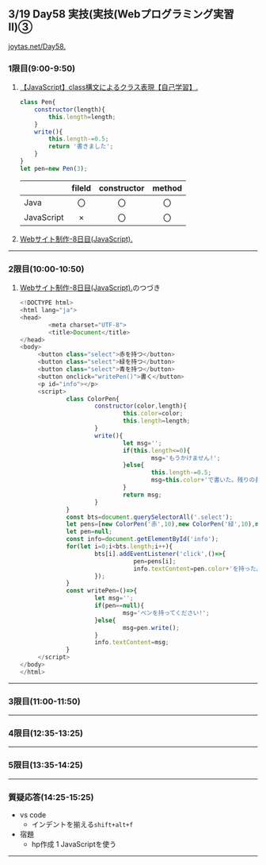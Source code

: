 ## 3/19 Day58 実技(実技(Webプログラミング実習Ⅱ)③
[joytas.net/Day58.](https://joytas.net/%e8%a8%93%e7%b7%b4/day58)
### 1限目(9:00-9:50)
1. [【JavaScript】class構文によるクラス表現【自己学習】.](https://qiita.com/OXIIVIA/items/e2b14cab1bd1309d2171)  
	~~~javascript
	class Pen{
		constructor(length){
			this.length=length;
		}
		write(){
			this.length-=0.5;
			return '書きました';
		}
	}
	let pen=new Pen(3);
	~~~
	||fileld|constructor|method|
	|---|:---:|:---:|:---:|
	|Java|〇|〇|〇|
	|JavaScript|×|〇|〇|
1. [Webサイト制作-8日目(JavaScript).](https://joytas.net/programming/website/website08)
---
### 2限目(10:00-10:50)
1. [Webサイト制作-8日目(JavaScript).](https://joytas.net/programming/website/website08)のつづき
	~~~javascript
	<!DOCTYPE html>
	<html lang="ja">
	<head>
			<meta charset="UTF-8">
			<title>Document</title>
	</head>
	<body>
		 <button class="select">赤を持つ</button> 
		 <button class="select">緑を持つ</button> 
		 <button class="select">青を持つ</button> 
		 <button onclick="writePen()">書く</button> 
		 <p id="info"></p>
		 <script>
				 class ColorPen{
						 constructor(color,length){
								 this.color=color;
								 this.length=length;
						 }
						 write(){
								 let msg='';
								 if(this.length<=0){
										 msg='もうかけません!';
								 }else{
										 this.length-=0.5;
										 msg=this.color+'で書いた。残りの長さ'+this.length;
								 }
								 return msg;
						 }
				 }
				 const bts=document.querySelectorAll('.select');
				 let pens=[new ColorPen('赤',10),new ColorPen('緑',10),new ColorPen('青',10)];
				 let pen=null;
				 const info=document.getElementById('info');
				 for(let i=0;i<bts.length;i++){
						 bts[i].addEventListener('click',()=>{
									pen=pens[i];
									info.textContent=pen.color+'を持った。';
						 });
				 }
				 const writePen=()=>{
						 let msg='';
						 if(pen==null){
								 msg='ペンを持ってください!';
						 }else{
								 msg=pen.write();
						 }
						 info.textContent=msg;
				 }
		 </script>
	</body>
	</html>
	~~~
---
### 3限目(11:00-11:50)
---
### 4限目(12:35-13:25)
---
### 5限目(13:35-14:25)
---
### 質疑応答(14:25-15:25)
- vs code
	- インデントを揃える`shift+alt+f`
- 宿題
	- hp作成
		1 JavaScriptを使う
----

